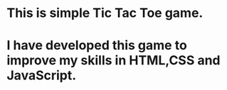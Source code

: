 # This is simple Tic Tac Toe game.
# I have developed this  game to improve my skills in HTML,CSS and JavaScript.
